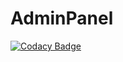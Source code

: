 # AdminPanel
[![Codacy Badge](https://api.codacy.com/project/badge/Grade/42e433e94ecf429bac8c0e48e8419af0)](https://app.codacy.com/gh/ZeroNullDev/AdminPanel?utm_source=github.com&utm_medium=referral&utm_content=ZeroNullDev/AdminPanel&utm_campaign=Badge_Grade)